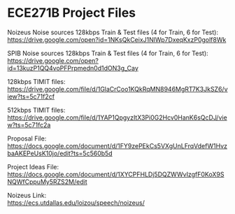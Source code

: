 # ECE271B Project Files

Noizeus Noise sources 128kbps Train & Test files (4 for Train, 6 for Test):  
https://drive.google.com/open?id=1NKsQkCeixJ1NlWp7DxeqKxzP0golf8Wk

SPIB Noise sources 128kbps Train & Test files (4 for Train, 6 for Test):   
https://drive.google.com/open?id=13kuzP1QQ4voPFPrpmedn0d1dON3g_Cay

128kbps TIMIT files:   
https://drive.google.com/file/d/1GlaCrCoo1KQkRqMN8946MgRT7K3JkSZ6/view?ts=5c71f2cf

512kbps TIMIT files:   
https://drive.google.com/file/d/1YAP1QpgyzItX3Pi0G2Hcv0HanK6sQcDJ/view?ts=5c71fc2a

Proposal File:   
https://docs.google.com/document/d/1FY9zePEkCs5VXgUnLFrqVdefW1HvzbaAKEPeUsK10jo/edit?ts=5c560b5d

Project Ideas File:   
https://docs.google.com/document/d/1XYCPFHLDj5DQZWWvIzgfF0KoX9SNQWfCppuMy5RZS2M/edit

Noizeus Link:   
https://ecs.utdallas.edu/loizou/speech/noizeus/


